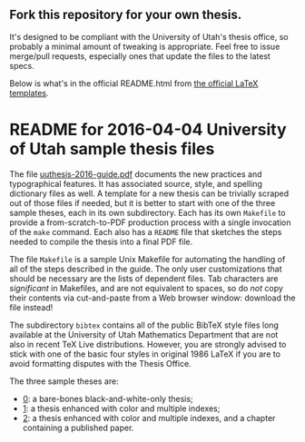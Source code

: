 ## Fork this repository for your own thesis.

It's designed to be compliant with the University of Utah's thesis office, so probably a minimal amount of tweaking is appropriate.
Feel free to issue merge/pull requests, especially ones that update the files to the latest specs.

Below is what's in the official README.html from [the official LaTeX templates](http://ftp.math.utah.edu/pub/uuthesis/).

<!-- Converting to markdown, John Moeller, 2016-7-19 -->
<!-- Edit by Nelson H. F. Beebe <beebe@math.utah.edu> -->

# README for 2016-04-04 University of Utah sample thesis files

The file [uuthesis-2016-guide.pdf](uuthesis-2016-guide/uuthesis-2016-guide.pdf)
documents the new practices and typographical features.
It has associated source, style, and spelling dictionary
files as well.  A template for a new thesis can be
trivially scraped out of those files if needed, but it
is better to start with one of the three sample theses,
each in its own subdirectory.  Each has its own
`Makefile` to provide a from-scratch-to-PDF
production process with a single invocation of the
`make` command.  Each also has a `README`
file that sketches the steps needed to compile the thesis
into a final PDF file.

The file `Makefile`
is a sample Unix Makefile for automating the handling of
all of the steps described in the guide.  The only user
customizations that should be necessary are the lists of
dependent files.  Tab characters are
*significant* in Makefiles, and are not
equivalent to spaces, so do _not_ copy their
contents via cut-and-paste from a Web browser window:
download the file instead!

The subdirectory `bibtex`
contains all of the public BibTeX style files long
available at the University of Utah Mathematics
Department that are not also in recent TeX Live
distributions.  However, you are strongly advised to
stick with one of the basic four styles in original 1986
LaTeX if you are to avoid formatting disputes with the
Thesis Office.

The three sample theses are:
- [0](sample-thesis-0): a bare-bones black-and-white-only thesis;
- [1](sample-thesis-1): a thesis enhanced with color and multiple indexes;
- [2](sample-thesis-2): a thesis enhanced with color and multiple indexes, and a chapter containing a published paper.
